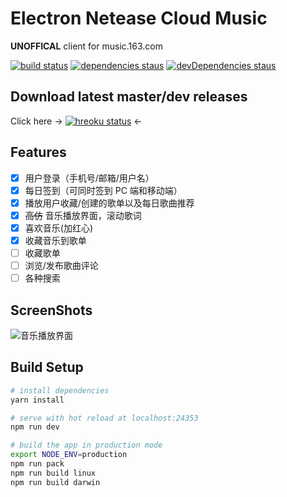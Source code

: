 # Electron Netease Cloud Music

**UNOFFICAL** client for music.163.com

[![build status](https://api.travis-ci.org/Rocket1184/electron-netease-cloud-music.svg?branch=dev)](https://travis-ci.org/Rocket1184/electron-netease-cloud-music/builds)
[![dependencies staus](https://david-dm.org/rocket1184/electron-netease-cloud-music/dev/status.svg)](https://david-dm.org/rocket1184/electron-netease-cloud-music/dev)
[![devDependencies staus](https://david-dm.org/rocket1184/electron-netease-cloud-music/dev/dev-status.svg)](https://david-dm.org/rocket1184/electron-netease-cloud-music/dev?type=dev)

## Download latest master/dev releases
Click here -> [![hreoku status](https://heroku-badge.herokuapp.com/?app=electron-ncm-downloads&style=flat&svg=1)](https://electron-ncm-downloads.herokuapp.com/) <-

## Features
 - [x] 用户登录（手机号/邮箱/用户名）
 - [x] 每日签到（可同时签到 PC 端和移动端）
 - [x] 播放用户收藏/创建的歌单以及每日歌曲推荐
 - [x] ~~高仿~~ 音乐播放界面，滚动歌词
 - [x] 喜欢音乐(加红心)
 - [x] 收藏音乐到歌单
 - [ ] 收藏歌单
 - [ ] 浏览/发布歌曲评论
 - [ ] 各种搜索

## ScreenShots

![音乐播放界面](https://images2015.cnblogs.com/blog/877509/201705/877509-20170501001930615-1255918997.png)

## Build Setup

``` bash
# install dependencies
yarn install

# serve with hot reload at localhost:24353
npm run dev

# build the app in production mode
export NODE_ENV=production
npm run pack
npm run build linux
npm run build darwin
```
